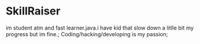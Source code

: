 # SkillRaiser
im student atm and fast learner.java.i have kid that slow down a litlle bit my progress but im fine.;   Coding/hacking/developing is my passion;        
